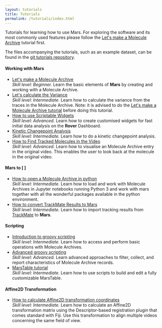 ```yaml
---
layout: tutorials
title: Tutorials
permalink: /tutorials/index.html
---
```


Tutorials for learning how to use Mars. For exploring the software and its most commonly used features please follow the [Let's make a Molecule Archive](https://duderstadt-lab.github.io/mars-docs/tutorials/workingwithmars/create-a-Molecule-Archive/) tutorial first.

The files accompanying the tutorials, such as an example dataset, can be found in the [git tutorials repository](https://github.com/duderstadt-lab/mars-tutorials).

#### Working with Mars
* [Let's make a Molecule Archive](https://duderstadt-lab.github.io/mars-docs/tutorials/workingwithmars/create-a-Molecule-Archive/)  
  _Skill level: Beginner._ Learn the basic elements of **Mars** by creating and working with a Molecule Archive.
* [Let's calculate the Variance](https://duderstadt-lab.github.io/mars-docs/tutorials/workingwithmars/calculate-var/)  
  _Skill level: Intermediate._  Learn how to calculate the variance from the traces in the Molecule Archive.
  Note: it is advised to do the [Let's make a Molecule Archive tutorial](https://duderstadt-lab.github.io/mars-docs/tutorials/workingwithmars/create-a-Molecule-Archive/) before doing this tutorial.
* [How to use Scriptable Widgets](https://duderstadt-lab.github.io/mars-docs/tutorials/workingwithmars/scriptable-widgets)  
  _Skill level: Advanced._  Learn how to create customised widgets for fast initial data analysis on the **Rover** Dashboard.
* [Kinetic Changepoint Analysis](https://duderstadt-lab.github.io/mars-docs/tutorials/workingwithmars/kcpa)  
  _Skill level: Intermediate._  Learn how to do a kinetic changepoint analysis.
* [How to Find Tracked Molecules in the Video](https://duderstadt-lab.github.io/mars-docs/tutorials/workingwithmars/bdv/)  
  _Skill level: Advanced._  Learn how to visualise an Molecule Archive entry in the original video. This enables the user to look back at the molecule in the original video.

#### Mars to [ ]
* [How to open a Molecule Archive in python](https://duderstadt-lab.github.io/mars-docs/tutorials/marsto/open-a-Molecule-Archive-in-Python/)  
  _Skill level: Intermediate._  Learn how to load and work with Molecule Archives in Jupyter notebooks running Python 3 and work with mars together with all the wonderful packages available in the python environment.
* [How to convert TrackMate Results to Mars](https://duderstadt-lab.github.io/mars-docs/tutorials/marsto/trackmate-to-mars)  
  _Skill level: Intermediate._  Learn how to import tracking results from [TrackMate](https://imagej.net/TrackMate) to **Mars**.


#### Scripting
* [Introduction to groovy scripting](https://duderstadt-lab.github.io/mars-docs/tutorials/scripting/introduction-to-groovy-scripting/)  
  _Skill level: Intermediate._ Learn how to access and perform basic operations with Molecule Archives.
* [Advanced groovy scripting](https://duderstadt-lab.github.io/mars-docs/tutorials/scripting/advanced-groovy-scripting/)  
  _Skill level: Advanced._ Learn advanced approaches to filter, collect, and report characteristics of Molecule Archive records.
* [MarsTable tutorial](https://duderstadt-lab.github.io/mars-docs/tutorials/scripting/marstable/)  
  _Skill level: Intermediate._ Learn how to use scripts to build and edit a fully customizable MarsTable.


#### Affine2D Transformation
* [How to calculate Affine2D transformation coordinates](https://duderstadt-lab.github.io/mars-docs/tutorials/affine2D/HowToCalculateAffine2D/)  
  _Skill level: Intermediate._ Learn how to calculate an Affine2D transformation matrix using the Descriptor-based registration plugin that comes standard with Fiji. Use this transformation to align multiple videos concerning the same field of view.
